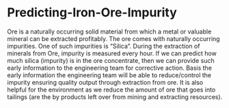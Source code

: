 # Predicting-Iron-Ore-Impurity
Ore is a naturally occurring solid material from which a metal or valuable mineral can be extracted profitably. The ore comes with naturally occurring impurities. One of such impurities is “Silica”.   During the extraction of minerals from Ore, impurity is measured every hour. If we can predict how much silica (impurity) is in the ore concentrate, then we can provide such early information to the engineering team for corrective action.   Basis the early information the engineering team will be able to reduce/control the impurity ensuring quality output through extraction from ore. It is also helpful for the environment as we reduce the amount of ore that goes into tailings (are the by products left over from mining and extracting resources).
